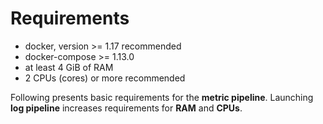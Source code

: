 # Requirements

* docker, version >= 1.17 recommended
* docker-compose >= 1.13.0
* at least 4 GiB of RAM
* 2 CPUs (cores) or more recommended

Following presents basic requirements for the **metric pipeline**.
Launching **log pipeline** increases requirements for **RAM** and
**CPUs**.
